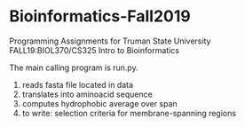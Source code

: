 # Bioinformatics-Fall2019
Programming Assignments for Truman State University FALL19:BIOL370/CS325 Intro to Bioinformatics

The main calling program is run.py. 

1. reads fasta file located in data
2. translates into aminoacid sequence
3. computes hydrophobic average over span
4. to write: selection criteria for membrane-spanning regions
